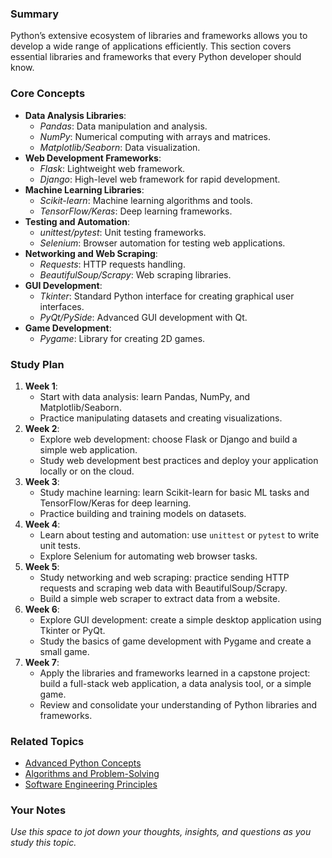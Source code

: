 ### Summary

Python’s extensive ecosystem of libraries and frameworks allows you to develop a wide range of applications efficiently. This section covers essential libraries and frameworks that every Python developer should know.

### Core Concepts

- **Data Analysis Libraries**:
    - _Pandas_: Data manipulation and analysis.
    - _NumPy_: Numerical computing with arrays and matrices.
    - _Matplotlib/Seaborn_: Data visualization.
- **Web Development Frameworks**:
    - _Flask_: Lightweight web framework.
    - _Django_: High-level web framework for rapid development.
- **Machine Learning Libraries**:
    - _Scikit-learn_: Machine learning algorithms and tools.
    - _TensorFlow/Keras_: Deep learning frameworks.
- **Testing and Automation**:
    - _unittest/pytest_: Unit testing frameworks.
    - _Selenium_: Browser automation for testing web applications.
- **Networking and Web Scraping**:
    - _Requests_: HTTP requests handling.
    - _BeautifulSoup/Scrapy_: Web scraping libraries.
- **GUI Development**:
    - _Tkinter_: Standard Python interface for creating graphical user interfaces.
    - _PyQt/PySide_: Advanced GUI development with Qt.
- **Game Development**:
    - _Pygame_: Library for creating 2D games.

### Study Plan

1. **Week 1**:
    - Start with data analysis: learn Pandas, NumPy, and Matplotlib/Seaborn.
    - Practice manipulating datasets and creating visualizations.
2. **Week 2**:
    - Explore web development: choose Flask or Django and build a simple web application.
    - Study web development best practices and deploy your application locally or on the cloud.
3. **Week 3**:
    - Study machine learning: learn Scikit-learn for basic ML tasks and TensorFlow/Keras for deep learning.
    - Practice building and training models on datasets.
4. **Week 4**:
    - Learn about testing and automation: use `unittest` or `pytest` to write unit tests.
    - Explore Selenium for automating web browser tasks.
5. **Week 5**:
    - Study networking and web scraping: practice sending HTTP requests and scraping web data with BeautifulSoup/Scrapy.
    - Build a simple web scraper to extract data from a website.
6. **Week 6**:
    - Explore GUI development: create a simple desktop application using Tkinter or PyQt.
    - Study the basics of game development with Pygame and create a small game.
7. **Week 7**:
    - Apply the libraries and frameworks learned in a capstone project: build a full-stack web application, a data analysis tool, or a simple game.
    - Review and consolidate your understanding of Python libraries and frameworks.

### Related Topics

- [Advanced Python Concepts](#6-advanced-python-concepts)
- [Algorithms and Problem-Solving](#7-algorithms-and-problem-solving)
- [Software Engineering Principles](#10-software-engineering-principles)

### Your Notes

_Use this space to jot down your thoughts, insights, and questions as you study this topic._